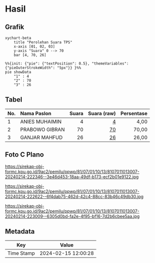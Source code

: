# Hasil

## Grafik

```mermaid
xychart-beta
    title "Perolehan Suara TPS"
    x-axis [01, 02, 03]
    y-axis "Suara" 0 --> 70
    bar [4, 70, 26]
```

```mermaid
%%{init: {"pie": {"textPosition": 0.5}, "themeVariables": {"pieOuterStrokeWidth": "5px"}} }%%
pie showData
    "1" : 4
    "2" : 70
    "3" : 26
```

## Tabel

| No. | Nama Paslon    | Suara | Suara (raw) | Persentase |
|:--- |:-------------- | -----:| -----------:| ----------:|
| 1   | ANIES MUHAIMIN | 4     | [4][p-1]    | 4,00       |
| 2   | PRABOWO GIBRAN | 70    | [70][p-2]   | 70,00      |
| 3   | GANJAR MAHFUD  | 26    | [26][p-3]   | 26,00      |


[p-1]: https://github.com/gigit-pemilu/pemilu-2024-81-maluku/blob/main/pilpres/hitung-suara/sub/81-maluku/sub/07-kepulauan-aru/sub/01-pulau-pulau-aru/sub/1013-siwa-lima/sub/007-tps/sub/paslon-1.txt
[p-2]: https://github.com/gigit-pemilu/pemilu-2024-81-maluku/blob/main/pilpres/hitung-suara/sub/81-maluku/sub/07-kepulauan-aru/sub/01-pulau-pulau-aru/sub/1013-siwa-lima/sub/007-tps/sub/paslon-2.txt
[p-3]: https://github.com/gigit-pemilu/pemilu-2024-81-maluku/blob/main/pilpres/hitung-suara/sub/81-maluku/sub/07-kepulauan-aru/sub/01-pulau-pulau-aru/sub/1013-siwa-lima/sub/007-tps/sub/paslon-3.txt

## Foto C Plano

https://sirekap-obj-formc.kpu.go.id/9ac2/pemilu/ppwp/81/07/01/10/13/8107011013007-20240214-222346--3e46d453-18aa-49df-b173-ecf2b01e9122.jpg

https://sirekap-obj-formc.kpu.go.id/9ac2/pemilu/ppwp/81/07/01/10/13/8107011013007-20240214-222622--6f4dab75-462d-42c4-88cc-83b46c49db30.jpg

https://sirekap-obj-formc.kpu.go.id/9ac2/pemilu/ppwp/81/07/01/10/13/8107011013007-20240214-223009--6305d0bd-fa2e-4f95-bf16-7d2b6cbee5aa.jpg


## Metadata

| Key        | Value               |
| ---------- | ------------------- |
| Time Stamp | 2024-02-15 12:00:28 |



